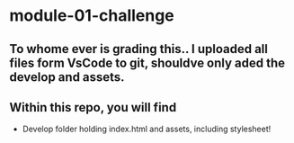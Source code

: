 # module-01-challenge

## To whome ever is grading this.. I uploaded all files form VsCode to git, shouldve only aded the develop and assets.

## Within this repo, you will find
- Develop folder holding index.html and assets, including stylesheet!

